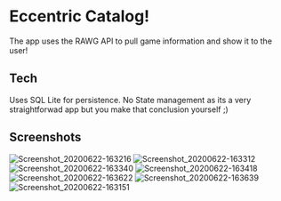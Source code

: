 # Eccentric Catalog!

The app uses the RAWG API to pull game information and show it to the user!

## Tech
Uses SQL Lite for persistence. No State management as its a very straightforwad app but you make that conclusion yourself ;)

## Screenshots

![Screenshot_20200622-163216](https://user-images.githubusercontent.com/35970737/85307573-f8818f80-b4a7-11ea-8e5a-3778326269e9.png)
![Screenshot_20200622-163312](https://user-images.githubusercontent.com/35970737/85307582-fb7c8000-b4a7-11ea-8b1d-612c21288455.png)
![Screenshot_20200622-163340](https://user-images.githubusercontent.com/35970737/85307584-fcadad00-b4a7-11ea-9a58-b1053c1306f1.png)
![Screenshot_20200622-163418](https://user-images.githubusercontent.com/35970737/85307590-ff100700-b4a7-11ea-940e-ea2c8f2452ba.png)
![Screenshot_20200622-163622](https://user-images.githubusercontent.com/35970737/85307594-00413400-b4a8-11ea-99de-535f8516c408.png)
![Screenshot_20200622-163639](https://user-images.githubusercontent.com/35970737/85307605-033c2480-b4a8-11ea-8112-6601a66b4861.png)
![Screenshot_20200622-163151](https://user-images.githubusercontent.com/35970737/85307610-0505e800-b4a8-11ea-8586-cbfad76d9d91.png)
